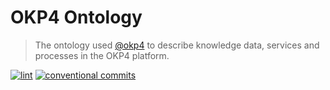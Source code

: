 # OKP4 Ontology

> The ontology used [@okp4](okp4.com) to describe knowledge data, services and processes in the OKP4 platform.

[![lint](https://github.com/okp4/ontology/actions/workflows/lint.yml/badge.svg)](https://github.com/okp4/ontology/actions/workflows/lint.yml)
[![conventional commits](https://img.shields.io/badge/Conventional%20Commits-1.0.0-yellow.svg)](https://conventionalcommits.org)
